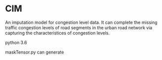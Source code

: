 # CIM

An imputation model for congestion level data. It can complete the missing traffic congestion levels of road segments in the urban road network via capturing the characteristices of congestion levels.

python 3.6

maskTensor.py can generate 
